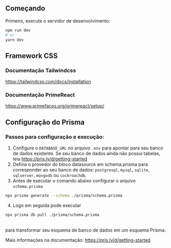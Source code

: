 ## Começando

Primeiro, execute o servidor de desenvolvimento:

```bash
npm run dev
# or
yarn dev
```

## Framework CSS

### Documentação Tailwindcss
https://tailwindcss.com/docs/installation

### Documentação PrimeReact
https://www.primefaces.org/primereact/setup/


## Configuração do Prisma

### Passos para configuração e execução:
1. Configure o ```DATABASE_URL``` no arquivo ```.env``` para apontar para seu banco de dados existente. Se seu banco de dados ainda não possui tabelas, leia https://pris.ly/d/getting-started
2. Defina o provedor do bloco datasource em schema.prisma para corresponder ao seu banco de dados: ```postgresql```, ```mysql```, ```sqlite```, ```sqlserver```, ```mongodb``` ou ```cockroachdb```.
3. Antes de executar o comando abaixo configurar o arquivo ```schema.prisma```<br/>
```bash
npx prisma generate --schema ./prisma/schema.prisma
```

4. Logo em seguida pode executar <br/>
```bash 
npx prisma db pull ./prisma/schema.prisma
``` 
<br/>
para transformar seu esquema de banco de dados em um esquema Prisma.

Mais informações na documentação:
https://pris.ly/d/getting-started